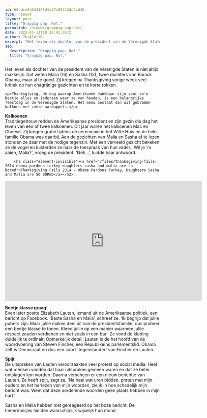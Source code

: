 ```yaml
---
id: 60cdce2d6d314fd1a57c04332dc4cd10
type: nieuws
layout: post
title: "Grappig pap. Not."
permalink: /nieuws/grappig-pap-not/
date: 2022-05-11T19:16:41.067Z
author: 7biA1WiYB
excerpt: "Het leven als dochter van de president van de Verenigde Staten is niet altijd makkelijk. Dat weten Malia (16) en Sasha (13), twee dochters van Barack Obama, maar al te goed. Zij kregen na Thanksgiving vorige week veel kritiek op hun chagrijnige gezichten en te korte rokken.  "
seo:
  description: "Grappig pap. Not."
  title: "Grappig pap. Not."
---
```

Het leven als dochter van de president van de Verenigde Staten is niet altijd makkelijk. Dat weten Malia (16) en Sasha (13), twee dochters van Barack Obama, maar al te goed. Zij kregen na Thanksgiving vorige week veel kritiek op hun chagrijnige gezichten en te korte rokken.  

    <p>Thanksgiving, de dag waarop Amerikanen dankbaar zijn voor zo'n beetje alles en iedereen waar ze van houden, is een belangrijke feestdag in de Verenigde Staten. Het menu bestaat dan uit gebraden kalkoen met zoete aardappels.</p>
<p><strong>Kalkoenen</strong><br>Traditiegetrouw redden de Amerikaanse president en zijn gezin die dag het leven van één of twee kalkoenen. Dit jaar waren het kalkoenen Mac en Cheese. Zij kregen gratie tijdens de ceremonie in het Witte Huis en de hele familie Obama was daarbij. Aan de gezichten van Malia en Sasha af te lezen stonden ze daar met de nodige tegenzin. Met een verveeld gezicht bekeken ze de vogel en luisterden ze naar de toespraak van hun vader. 'Wil je 'm aaien, Malia?', vroeg de president. 'Neh...', luidde haar antwoord.</p>
<p><div class="media media-element-container media-default"><div id="file-1216" class="file file-video file-video-youtube">

        <h2 class="element-invisible"><a href="/files/thanksgiving-fails-2014-obama-pardons-turkey-daughters-sasha-and-malia-are-so-bored">Thanksgiving Fails 2014 - Obama Pardons Turkey, Daughters Sasha and Malia are SO BORED</a></h2>
    
  
  <div class="content">
    <div class="media-youtube-video media-element file-default media-youtube-1">
  <iframe class="media-youtube-player" width="640" height="390" title="Thanksgiving Fails 2014 - Obama Pardons Turkey, Daughters Sasha and Malia are SO BORED" src="https://www.youtube.com/embed/E85F3SJK48w?wmode=opaque&controls=" name="Thanksgiving Fails 2014 - Obama Pardons Turkey, Daughters Sasha and Malia are SO BORED" frameborder="0" allowfullscreen="">Video van Thanksgiving Fails 2014 - Obama Pardons Turkey, Daughters Sasha and Malia are SO BORED</iframe>
</div>
  </div>

  
</div>
</div>
<p><strong>Beetje klasse graag!</strong><br>Even later postte Elizabeth Lauten, iemand uit de Amerikaanse politiek, een bericht op Facebook. ‘Beste Sasha en Malia’, schreef ze. ‘Ik begrijp dat jullie pubers zijn. Maar jullie maken deel uit van de presidentsfamilie, dus probeer een beetje klasse te tonen. Kleed jullie op een manier waarmee jullie respect zouden verdienen en niet zoals in een bar.’ Ze vond de kleding duidelijk te ordinair. Opmerkelijk detail: Lauten is de het hoofd van de woordvoering van Steven Fincher, een Republikeins parlementslid. Obama zelf is Democraat en dus een soort 'tegenstander' van Fincher en Lauten.</p>
<p><strong>Spijt</strong><br>De uitspraken van Lauten veroorzaakten veel protest op social media. Heel wat mensen vonden dat haar uitspraken gemeen waren en dat ze beter ontslagen kon worden. Daarna verscheen er een nieuw berichtje van Lauten. Ze heeft spijt, zegt ze. ‘Na heel wat uren bidden, praten met mijn ouders en het herlezen van mijn woorden, zie ik in hoe schadelijk mijn bericht was. Weet dat deze oordelende woorden geen plaats hebben in mijn hart.’</p>
<p>Sasha en Malia hebben niet gereageerd op het boze bericht. De tienermeisjes hielden waarschijnlijk wijselijk hun mond.</p>  
